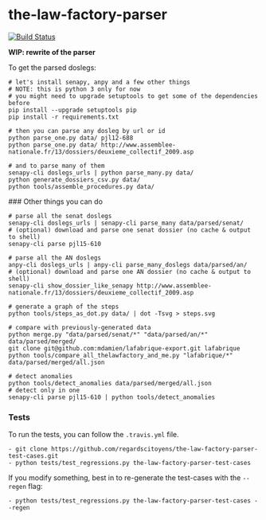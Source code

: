 the-law-factory-parser
======================
[![Build Status](https://travis-ci.org/regardscitoyens/the-law-factory-parser.svg?branch=parser-refactor)](https://travis-ci.org/regardscitoyens/the-law-factory-parser)

**WIP: rewrite of the parser**

To get the parsed doslegs:

```
# let's install senapy, anpy and a few other things
# NOTE: this is python 3 only for now
# you might need to upgrade setuptools to get some of the dependencies before
pip install --upgrade setuptools pip
pip install -r requirements.txt

# then you can parse any dosleg by url or id
python parse_one.py data/ pjl12-688
python parse_one.py data/ http://www.assemblee-nationale.fr/13/dossiers/deuxieme_collectif_2009.asp

# and to parse many of them
senapy-cli doslegs_urls | python parse_many.py data/
python generate_dossiers_csv.py data/
python tools/assemble_procedures.py data/
```

### Other things you can do

```
# parse all the senat doslegs
senapy-cli doslegs_urls | senapy-cli parse_many data/parsed/senat/
# (optional) download and parse one senat dossier (no cache & output to shell)
senapy-cli parse pjl15-610

# parse all the AN doslegs
anpy-cli doslegs_urls | anpy-cli parse_many_doslegs data/parsed/an/
# (optional) download and parse one AN dossier (no cache & output to shell)
senapy-cli show_dossier_like_senapy http://www.assemblee-nationale.fr/13/dossiers/deuxieme_collectif_2009.asp

# generate a graph of the steps
python tools/steps_as_dot.py data/ | dot -Tsvg > steps.svg

# compare with previously-generated data
python merge.py "data/parsed/senat/*" "data/parsed/an/*" data/parsed/merged/
git clone git@github.com:mdamien/lafabrique-export.git lafabrique
python tools/compare_all_thelawfactory_and_me.py "lafabrique/*" data/parsed/merged/all.json

# detect anomalies
python tools/detect_anomalies data/parsed/merged/all.json
# detect only in one
senapy-cli parse pjl15-610 | python tools/detect_anomalies
```


### Tests

To run the tests, you can follow the `.travis.yml` file.

    - git clone https://github.com/regardscitoyens/the-law-factory-parser-test-cases.git
    - python tests/test_regressions.py the-law-factory-parser-test-cases

If you modify something, best in to re-generate the test-cases with the `--regen` flag:

    - python tests/test_regressions.py the-law-factory-parser-test-cases --regen
